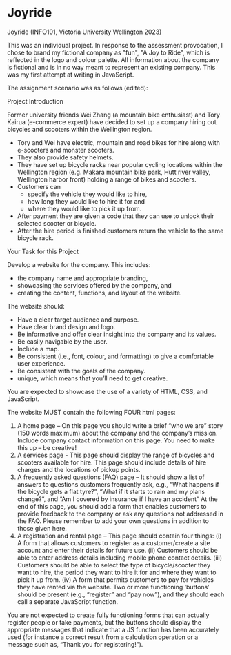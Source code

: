 # Joyride

Joyride (INFO101, Victoria University Wellington 2023)

This was an individual project. In response to the assessment provocation, I 
chose to brand my fictional company as "fun", "A Joy to Ride", which is 
reflected in the logo and colour palette. All information about the company is
fictional and is in no way meant to represent an existing company. This was my
first attempt at writing in JavaScript.

The assignment scenario was as follows (edited):

Project Introduction

Former university friends Wei Zhang (a mountain bike enthusiast) and Tory Kairua
(e-commerce expert) have decided to set up a company hiring out bicycles and 
scooters within the Wellington region. 
- Tory and Wei have electric, mountain and road bikes for hire along with
  e-scooters and monster scooters.
- They also provide safety helmets.
- They have set up bicycle racks near popular cycling locations within the
  Wellington region (e.g. Makara mountain bike park, Hutt river valley, Wellington
  harbor front) holding a range of bikes and scooters.
- Customers can
    - specify the vehicle they would like to hire,
    - how long they would like to hire it for and
    - where they would like to pick it up from.
- After payment they are given a code that they can use to unlock their selected
  scooter or bicycle.
- After the hire period is finished customers return the vehicle to the same
  bicycle rack.


Your Task for this Project

Develop a website for the company. This includes:
- the company name and appropriate branding,
- showcasing the services offered by the company, and
- creating the content, functions, and layout of the website.
  
The website should:
- Have a clear target audience and purpose.
- Have clear brand design and logo. 
- Be informative and offer clear insight into the company and its values.
- Be easily navigable by the user.
- Include a map.
- Be consistent (i.e., font, colour, and formatting) to give a comfortable user
  experience.
- Be consistent with the goals of the company.
- unique, which means that you’ll need to get creative.

You are expected to showcase the use of a variety of HTML, CSS, and JavaScript.

The website MUST contain the following FOUR html pages:
1. A home page – On this page you should write a brief “who we are” story (150
   words maximum) about the company and the company’s mission. Include company
   contact information on   this page. You need to make this up – be creative!
2. A services page - This page should display the range of bicycles and scooters
   available for hire. This page should include details of hire charges and the
   locations of pickup points.
3. A frequently asked questions (FAQ) page – It should show a list of answers to
   questions customers frequently ask, e.g., “What happens if the bicycle gets a
   flat tyre?”, “What if it starts to rain and my plans change?”, and “Am I covered
   by insurance if I have an accident” At the end of this page, you should add a
   form that enables customers to provide feedback to the company or ask any
   questions not addressed in the FAQ. Please remember to add your own questions
   in addition to those given here.
4. A registration and rental page – This page should contain four things:
    (i) A form that allows customers to register as a customer/create a site account
       and enter their details for future use.
    (ii) Customers should be able to enter address details including mobile phone
       contact details.
    (iii) Customers should be able to select the type of bicycle/scooter they want
       to hire, the period they want to hire it for and where they want to pick it
       up from.
    (iv) A form that permits customers to pay for vehicles they have rented via the
       website. Two or more functioning ‘buttons’ should be present (e.g., “register”
       and “pay now”), and they should each call a separate JavaScript function.
   
You are not expected to create fully functioning forms that can actually register people or take
payments, but the buttons should display the appropriate messages that indicate that a JS
function has been accurately used (for instance a correct result from a calculation operation
or a message such as, “Thank you for registering!”).
